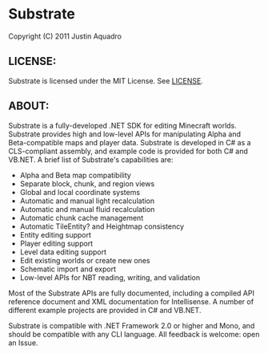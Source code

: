 # Substrate

Copyright (C) 2011 Justin Aquadro

## LICENSE:

Substrate is licensed under the MIT License. See [LICENSE](./LICENSE).

## ABOUT:

Substrate is a fully-developed .NET SDK for editing Minecraft worlds. Substrate
provides high and low-level APIs for manipulating Alpha and Beta-compatible
maps and player data. Substrate is developed in C# as a CLS-compliant assembly,
and example code is provided for both C# and VB.NET. A brief list of
Substrate's capabilities are:

* Alpha and Beta map compatibility
* Separate block, chunk, and region views
* Global and local coordinate systems
* Automatic and manual light recalculation
* Automatic and manual fluid recalculation
* Automatic chunk cache management
* Automatic TileEntity? and Heightmap consistency
* Entity editing support
* Player editing support
* Level data editing support
* Edit existing worlds or create new ones
* Schematic import and export
* Low-level APIs for NBT reading, writing, and validation

Most of the Substrate APIs are fully documented, including a compiled API
reference document and XML documentation for Intellisense. A number of
different example projects are provided in C# and VB.NET.

Substrate is compatible with .NET Framework 2.0 or higher and Mono, and should
be compatible with any CLI language. All feedback is welcome: open an Issue.